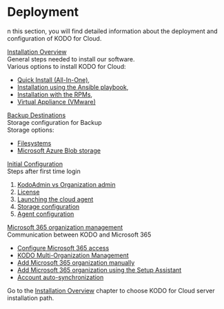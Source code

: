 # Deployment

n this section, you will find detailed information about the deployment and configuration of KODO for Cloud. 

[Installation Overview]()   
General steps needed to install our software.  
Various options to install KODO for Cloud: 

* [Quick Install \(All-In-One\)](),
* [Installation using the Ansible playbook](),
* [Installation with the RPMs](),
* [Virtual Appliance \(VMware\)]()

[Backup Destinations](https://storware.gitbook.io/kodo-for-cloud-office365/kodo-for-cloud-documentation/deployment/untitled)  
Storage configuration for Backup  
Storage options:

* [Filesystems](https://storware.gitbook.io/kodo-for-cloud-office365/kodo-for-cloud-documentation/deployment/untitled/filesystems)
* [Microsoft Azure Blob storage](https://storware.gitbook.io/kodo-for-cloud-office365/kodo-for-cloud-documentation/deployment/untitled/microsoft-azure-blob-storage)

[Initial Configuration](https://storware.gitbook.io/kodo-for-cloud-office365/kodo-for-cloud-documentation/deployment/initial-configuration)  
Steps after first time login

1. [KodoAdmin vs Organization admin](https://storware.gitbook.io/kodo-for-cloud-office365/kodo-for-cloud-documentation/deployment/initial-configuration/kodoadmin-vs-organization-admin)
2. [License](https://storware.gitbook.io/kodo-for-cloud-office365/kodo-for-cloud-documentation/deployment/initial-configuration/license-1)
3. [Launching the cloud agent](https://storware.gitbook.io/kodo-for-cloud-office365/kodo-for-cloud-documentation/deployment/initial-configuration/launching-the-cloud-agent)
4. [Storage configuration](https://storware.gitbook.io/kodo-for-cloud-office365/kodo-for-cloud-documentation/deployment/initial-configuration/storage-configuration)
5. [Agent configuration](https://storware.gitbook.io/kodo-for-cloud-office365/kodo-for-cloud-documentation/deployment/initial-configuration/agent-configuration)

[Microsoft 365 organization management](https://storware.gitbook.io/kodo-for-cloud-office365/kodo-for-cloud-documentation/deployment/microsoft-365-organization-management)  
Communication between KODO and Microsoft 365

* [Configure Microsoft 365 access](https://storware.gitbook.io/kodo-for-cloud-office365/kodo-for-cloud-documentation/deployment/microsoft-365-organization-management/configure-microsoft-365-access)
* [KODO Multi-Organization Management](https://storware.gitbook.io/kodo-for-cloud-office365/kodo-for-cloud-documentation/deployment/microsoft-365-organization-management/kodo-multi-organization-management)
* [Add Microsoft 365 organization manually](https://storware.gitbook.io/kodo-for-cloud-office365/kodo-for-cloud-documentation/deployment/microsoft-365-organization-management/add-microsoft-365-organization-manually)
* [Add Microsoft 365 organization using the Setup Assistant](https://storware.gitbook.io/kodo-for-cloud-office365/kodo-for-cloud-documentation/deployment/microsoft-365-organization-management/add-microsoft-365-organization-using-the-setup-assistant)
* [Account auto-synchronization](https://storware.gitbook.io/kodo-for-cloud-office365/kodo-for-cloud-documentation/deployment/microsoft-365-organization-management/account-auto-synchronization)

Go to the [Installation Overview]() chapter to choose KODO for Cloud server installation path.

